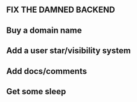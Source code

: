## FIX THE DAMNED BACKEND
## Buy a domain name
## Add a user star/visibility system
## Add docs/comments
## Get some sleep